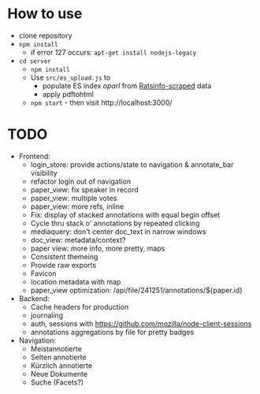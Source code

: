 # How to use

* clone repository
* `npm install`
  * if error 127 occurs: `apt-get install nodejs-legacy`
* `cd server`
  * `npm install`
  * Use `src/es_upload.js` to
    * populate ES index *oparl* from [Ratsinfo-scraped](https://github.com/offenesdresden/ratsinfo-scraper) data
    * apply pdftohtml
  * `npm start` - then visit http://localhost:3000/

# TODO

* Frontend:
  * login_store: provide actions/state to navigation & annotate_bar visibility
  * refactor login out of navigation
  * paper_view: fix speaker in record
  * paper_view: multiple votes
  * paper_view: more refs, inline
  * Fix: display of stacked annotations with equal begin offset
  * Cycle thru stack o' annotations by repeated clicking
  * mediaquery: don't center doc_text in narrow windows
  * doc_view: metadata/context?
  * paper view: more info, more pretty, maps
  * Consistent themeing
  * Provide raw exports
  * Favicon
  * location metadata with map
  * paper_view optimization: /api/file/241251/annotations/${paper.id}
* Backend:
  * Cache headers for production
  * journaling
  * auth, sessions with https://github.com/mozilla/node-client-sessions
  * annotations aggregations by file for pretty badges
* Navigation:
  * Meistannotierte
  * Selten annotierte
  * Kürzlich annotierte
  * Neue Dokumente
  * Suche (Facets?)

